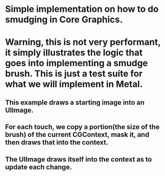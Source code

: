 # Simple implementation on how to do smudging in Core Graphics.
# Warning, this is not very performant, it simply illustrates the logic that goes into implementing a smudge brush. This is just a test suite for what we will implement in Metal.

## This example draws a starting image into an UIImage.
## For each touch, we copy a portion(the size of the brush) of the current CGContext, mask it, and then draws that into the context.
## The UIImage draws itself into the context as to update each change.
